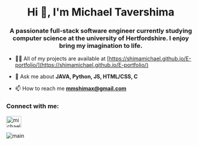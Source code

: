 <h1 align="center">Hi 👋, I'm Michael Tavershima</h1>
<h3 align="center">A passionate full-stack software engineer currently studying computer science at the university of Hertfordshire. I enjoy bring my imagination to life.</h3>



- 👨‍💻 All of my projects are available at [https://shimamichael.github.io/E-portfolio/](https://shimamichael.github.io/E-portfolio/)

- 💬 Ask me about **JAVA, Python, JS, HTML/CSS, C**

- 📫 How to reach me **mmshimax@gmail.com**

<h3 align="left">Connect with me:</h3>
<p align="left">
<a href="https://linkedin.com/in/michael tavershima" target="blank"><img align="center" src="https://raw.githubusercontent.com/rahuldkjain/github-profile-readme-generator/master/src/images/icons/Social/linked-in-alt.svg" alt="michael tavershima" height="30" width="40" /></a>
</p>

![main](https://github.com/user-attachments/assets/ff34b3e6-266b-41a8-8dc9-09aa69d822f7)
